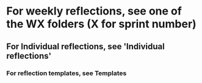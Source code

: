 # For weekly reflections, see one of the WX folders (X for sprint number)

## For Individual reflections, see 'Individual reflections'

### For reflection templates, see Templates
